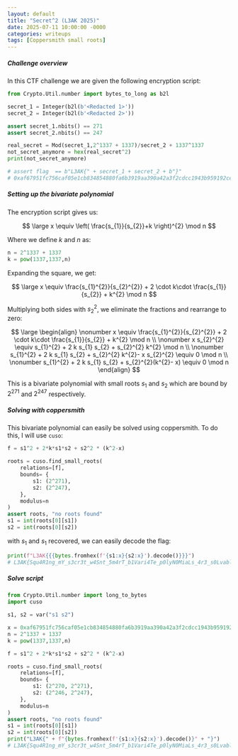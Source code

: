 ```yaml
---
layout: default
title: "Secret^2 (L3AK 2025)"
date: 2025-07-11 10:00:00 -0000
categories: writeups
tags: [Coppersmith small roots]
---
```


##### Challenge overview

In this CTF challenge we are given the following encryption script:

```python
from Crypto.Util.number import bytes_to_long as b2l

secret_1 = Integer(b2l(b'<Redacted 1>'))
secret_2 = Integer(b2l(b'<Redacted 2>'))

assert secret_1.nbits() == 271
assert secret_2.nbits() == 247

real_secret = Mod(secret_1,2^1337 + 1337)/secret_2 + 1337^1337
not_secret_anymore = hex(real_secret^2)
print(not_secret_anymore)

# assert flag  == b"L3AK{" + secret_1 + secret_2 + b"}"
# 0xaf67951fc756caf05e1cb834854880fa6b3919aa390a42a3f2cdcc1943b959192cebea290e4bbe41b517056b95903e9f6ec10d490fdde72cf17a7ab3e65d61fc9c0a750dc20d52626f78c7200744fb9bcc0e7b9f33dd5a83df5d05de7258404b5c56ced4b57e63ab0c7c4761ce76d789734d705e8e137a2000c678c5b90b1df6169499ef39184622d4f83a03985ba8038fdb05aae52d5f2c04f8b8f7a4ac2a54b3d0be67c71752
```

##### Setting up the bivariate polynomial

The encryption script gives us:

$$
\large x \equiv \left( \frac{s_{1}}{s_{2}}+k \right)^{2} \mod n
$$

Where we define $k$ and $n$ as:

```python
n = 2^1337 + 1337
k = pow(1337,1337,n)
```

Expanding the square, we get:

$$
\large x \equiv \frac{s_{1}^{2}}{s_{2}^{2}} + 2 \cdot k\cdot \frac{s_{1}}{s_{2}} + k^{2} \mod n
$$

Multiplying both sides with $s_{2}^{2}$, we eliminate the fractions and rearrange to zero:

$$
\large \begin{align}
\nonumber x \equiv \frac{s_{1}^{2}}{s_{2}^{2}} + 2 \cdot k\cdot \frac{s_{1}}{s_{2}} + k^{2} \mod n \\
\nonumber x s_{2}^{2} \equiv s_{1}^{2} + 2 k s_{1} s_{2} + s_{2}^{2} k^{2} \mod n \\
\nonumber s_{1}^{2} + 2 k s_{1} s_{2} + s_{2}^{2} k^{2}- x s_{2}^{2} \equiv 0 \mod n \\
\nonumber s_{1}^{2} + 2 k s_{1} s_{2} + s_{2}^{2}(k^{2}- x) \equiv 0 \mod n
\end{align}
$$

This is a bivariate polynomial with small roots $s_{1}$ and $s_{2}$ which are bound by $2^{271}$ and $2^{247}$ respectively.

##### Solving with coppersmith

This bivariate polynomial can easily be solved using coppersmith. To do this, I will use `cuso`:

```python
f = s1^2 + 2*k*s1*s2 + s2^2 * (k^2-x)

roots = cuso.find_small_roots(
    relations=[f],
    bounds= {
	    s1: (2^271),
	    s2: (2^247),
	},
    modulus=n
)
assert roots, "no roots found"
s1 = int(roots[0][s1])
s2 = int(roots[0][s2])
```

with $s_{1}$ and $s_{1}$ recovered, we can easily decode the flag:

```python
print(f"L3AK{{{bytes.fromhex(f'{s1:x}{s2:x}').decode()}}}")
# L3AK{Squ4R1ng_mY_s3cr3t_w4Snt_5m4rT_b1Vari4Te_p0lyN0MiaLs_4r3_s0Lvabl3}
```

##### Solve script

```python
from Crypto.Util.number import long_to_bytes
import cuso

s1, s2 = var("s1 s2")

x = 0xaf67951fc756caf05e1cb834854880fa6b3919aa390a42a3f2cdcc1943b959192cebea290e4bbe41b517056b95903e9f6ec10d490fdde72cf17a7ab3e65d61fc9c0a750dc20d52626f78c7200744fb9bcc0e7b9f33dd5a83df5d05de7258404b5c56ced4b57e63ab0c7c4761ce76d789734d705e8e137a2000c678c5b90b1df6169499ef39184622d4f83a03985ba8038fdb05aae52d5f2c04f8b8f7a4ac2a54b3d0be67c71752
n = 2^1337 + 1337
k = pow(1337,1337,n)

f = s1^2 + 2*k*s1*s2 + s2^2 * (k^2-x)

roots = cuso.find_small_roots(
    relations=[f],
    bounds= {
	    s1: (2^270, 2^271),
	    s2: (2^246, 2^247),
	},
    modulus=n
)
assert roots, "no roots found"
s1 = int(roots[0][s1])
s2 = int(roots[0][s2])
print("L3AK{" + f"{bytes.fromhex(f'{s1:x}{s2:x}').decode()}" + "}")
# L3AK{Squ4R1ng_mY_s3cr3t_w4Snt_5m4rT_b1Vari4Te_p0lyN0MiaLs_4r3_s0Lvabl3}
```


